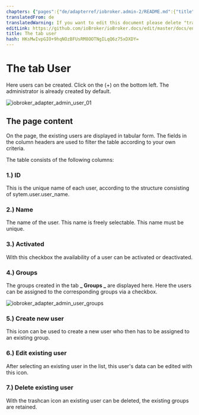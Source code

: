 ```yaml
---
chapters: {"pages":{"de/adapterref/iobroker.admin-2/README.md":{"title":{"de":"no title"},"content":"de/adapterref/iobroker.admin-2/README.md"},"de/adapterref/iobroker.admin-2/admin/tab-adapters.md":{"title":{"de":"Der Reiter Adapter"},"content":"de/adapterref/iobroker.admin-2/admin/tab-adapters.md"},"de/adapterref/iobroker.admin-2/admin/tab-instances.md":{"title":{"de":"Der Reiter Instanzen"},"content":"de/adapterref/iobroker.admin-2/admin/tab-instances.md"},"de/adapterref/iobroker.admin-2/admin/tab-objects.md":{"title":{"de":"Der Reiter Objekte"},"content":"de/adapterref/iobroker.admin-2/admin/tab-objects.md"},"de/adapterref/iobroker.admin-2/admin/tab-states.md":{"title":{"de":"Der Reiter Zustände"},"content":"de/adapterref/iobroker.admin-2/admin/tab-states.md"},"de/adapterref/iobroker.admin-2/admin/tab-groups.md":{"title":{"de":"Der Reiter Gruppen"},"content":"de/adapterref/iobroker.admin-2/admin/tab-groups.md"},"de/adapterref/iobroker.admin-2/admin/tab-users.md":{"title":{"de":"Der Reiter Benutzer"},"content":"de/adapterref/iobroker.admin-2/admin/tab-users.md"},"de/adapterref/iobroker.admin-2/admin/tab-events.md":{"title":{"de":"Der Reiter Ereignisse"},"content":"de/adapterref/iobroker.admin-2/admin/tab-events.md"},"de/adapterref/iobroker.admin-2/admin/tab-hosts.md":{"title":{"de":"Der Reiter Hosts"},"content":"de/adapterref/iobroker.admin-2/admin/tab-hosts.md"},"de/adapterref/iobroker.admin-2/admin/tab-enums.md":{"title":{"de":"Der Reiter Aufzählungen"},"content":"de/adapterref/iobroker.admin-2/admin/tab-enums.md"},"de/adapterref/iobroker.admin-2/admin/tab-log.md":{"title":{"de":"Der Reiter Log"},"content":"de/adapterref/iobroker.admin-2/admin/tab-log.md"},"de/adapterref/iobroker.admin-2/admin/tab-system.md":{"title":{"de":"Die Systemeinstellungen"},"content":"de/adapterref/iobroker.admin-2/admin/tab-system.md"}}}
translatedFrom: de
translatedWarning: If you want to edit this document please delete "translatedFrom" field, elsewise this document will be translated automatically again
editLink: https://github.com/ioBroker/ioBroker.docs/edit/master/docs/en/adapterref/iobroker.admin-2/admin/tab-users.md
title: The tab user
hash: HKsMwIvpGIO+9hqNOzBFUsRM8OOTNgILqQ6z75xDXDY=
---
```

# The tab User
Here users can be created. Click on the (+) on the bottom left. The administrator is already created by default.

![iobroker_adapter_admin_user_01](../../../../de/adapterref/iobroker.admin-2/admin/img/tab-user_01-1.jpg)

## The page content
On the page, the existing users are displayed in tabular form. The fields in the column headers are used to filter the table according to your own criteria.

The table consists of the following columns:

### **1.) ID**
This is the unique name of each user, according to the structure consisting of sytem.user.user_name.

### **2.) Name**
The name of the user. This name is freely selectable. This name must be unique.

### **3.) Activated**
With this checkbox the availability of a user can be activated or deactivated.

### **4.) Groups**
The groups created in the tab **_ Groups _** are displayed here. Here the users can be assigned to the corresponding groups via a checkbox.

![iobroker_adapter_admin_user_groups](../../../../de/adapterref/iobroker.admin-2/admin/img/tab-user_Groups.jpg)

### **5.) Create new user**
This icon can be used to create a new user who then has to be assigned to an existing group.

### **6.) Edit existing user**
After selecting an existing user in the list, this user's data can be edited with this icon.

### **7.) Delete existing user**
With the trashcan icon an existing user can be deleted, the existing groups are retained.